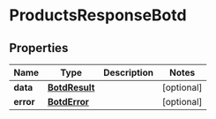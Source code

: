 

# ProductsResponseBotd


## Properties

| Name | Type | Description | Notes |
|------------ | ------------- | ------------- | -------------|
|**data** | [**BotdResult**](BotdResult.md) |  |  [optional] |
|**error** | [**BotdError**](BotdError.md) |  |  [optional] |



